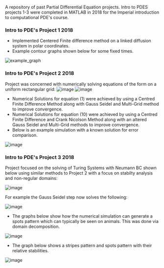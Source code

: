A repository of past Partial Differential Equation projects. Intro to PDES projects 1-3 were completed in MATLAB in 2018 for the Imperial introduction to computational PDE's course.

### Intro to PDE's Project 1 2018
*  Implemented Centered Finite difference method on a linked diffusion system in polar coordinates.
*  Example contour graphs shown below for some fixed times.

![example_graph](https://user-images.githubusercontent.com/58078485/95724705-94f5ba80-0c6e-11eb-8428-b497f0791ad0.png)

### Intro to PDE's Project 2 2018
Project was  concerned with numerically solving equations of the form on a uniform rectangular grid:
![image](https://user-images.githubusercontent.com/58078485/95731668-b7d89c80-0c77-11eb-9522-632b230ee670.png)
![image](https://user-images.githubusercontent.com/58078485/95730833-b5297780-0c76-11eb-9672-72e0fbbb6525.png)

*  Numerical Solutions for equation (1) were achieved by using a Centred Finite Difference Method along with Gauss Seidel and Multi-Grid method to improve convergence. 
*  Numerical Solutions for equation (10) were achieved by using a Centred Finite Difference and Crank Nicolson Method along with an altered Gauss Seidel and Multi-Grid methods to improve convergence.
*  Below is an example simulation with a known solution for error comparison.

![image](https://user-images.githubusercontent.com/58078485/95731442-71833d80-0c77-11eb-88da-47db4a045187.png)

### Intro to PDE's Project 3 2018
Project focused on the solving of Turing Systems with Neumann BC shown below using similar methods to Project 2 with a focus on stabilty analysis and non-regular domains:

![image](https://user-images.githubusercontent.com/58078485/95735471-c07fa180-0c7c-11eb-8c12-818ed77de28f.png)

For example the Gauss Seidel step now solves the following:

![image](https://user-images.githubusercontent.com/58078485/95737121-19503980-0c7f-11eb-8828-b586b1cc9757.png)


* The graphs below show how the numerical simulation can generate a spots pattern which can typically be seen on animals. This was done via domain decomposition. 

![image](https://user-images.githubusercontent.com/58078485/95735141-5a931a00-0c7c-11eb-8092-597a0629c696.png) 

* The graph below shows a stripes pattern and spots pattern with their relative stabilities.

![image](https://user-images.githubusercontent.com/58078485/95736416-20c31300-0c7e-11eb-9000-34ca47935136.png) 
